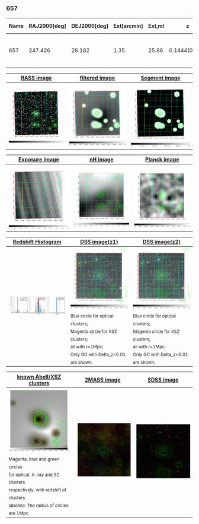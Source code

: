 <div STYLE="page-break-after: always;"></div>

### 657

|Name|RAJ2000[deg]|DEJ2000[deg] |Ext[arcmin]| Ext,ml | z | z_src| C|GC(XSZ,Delta_z<0.01)| GC(OPT,Delta_z<0.01)|GC| R_sig[arcmin] | R500[arcmin] | R500[Mpc]| CRsig[c/s] | CR500[c/s] |L500[1E44 erg/s]|F500[1E-12 erg/s/cm^2]| M500[1E14 Msun]|Tx[keV]|Cnt_sig|Beta|Rc[arcmin]|Comment|Alias|
|---|---|---|---|---|---|------|---|--------|---------|----------|---|---|---|---|---|---|---|---|---|---|---|---|---|---|
|657| 247.426| 28.182| 1.35| 25.86| 0.1444(0.005)| z1, z_xsz| B| F20| C, N, RM, W| A, C, F20, N, W| 8.800| 6.561| 0.997| 0.173(0.030)| 0.166(0.029)| 1.749(0.139)| 3.124(0.248)| 3.24(0.13)| 4.63(0.11)| 94.6| 0.829(-0.133+0.116)| 3.353(-0.845+0.649)| -| t019|

|[RASS image](../image/657/657_img.pdf)|[filtered image](../image/657/657_fil.pdf)|[Segment image](../image/657/657_seg.pdf)|
|-------------------|--------------------|-------------------|
| <img src="../image/657/657_img.png" width="300">  | <img src="../image/657/657_fil.png" width="300">   | <img src="../image/657/657_seg.png" width="300">  |

|[Exposure image](../image/657/657_mex.pdf)| [nH image](../image/657/657_nh.pdf)| [Planck image](../image/657/657_p.pdf)|
|-------------------|--------------------|-------------------|
|<img src="../image/657/657_mex.png" width="300">   | <img src="../image/657/657_nh.png" width="300">    | <img src="../image/657/657_p.png" width="300"> |

|[Redshift Histogram](../image/657/657_zg.pdf) | [DSS image(z1)](../image/657/657_dss_z1.pdf)      |  [DSS image(z2)](../image/657/657_dss_z2.pdf)    |
|-------------------|--------------------|-------------------|
|<img src="../image/657/657_zg.png" width="300"> |<img src="../image/657/657_dss_z1.png" width="300"> <sub><br>Blue circle for optical clusters; <br>Magenta circle for XSZ clusters; <br>all with r=1Mpc; <br>Only GC with Delta_z<0.01 are shown. </sub>| <img src="../image/657/657_dss_z2.png" width="300"><sub><br>Blue circle for optical clusters; <br>Magenta circle for XSZ clusters; <br>all with r=1Mpc; <br>Only GC with Delta_z<0.01 are shown. </sub> |

|[known Abell/XSZ clusters](../image/657/657_gc.pdf) | [2MASS image](../image/657/657_2mass.pdf)      |[SDSS image](../image/657/657_sdss.pdf)   |
|-------------------|-------------------|-------------------|
|<img src=../image/657/657_gc.png width="300"> <br><sub>Magenta, blue and green circles <br>for optical, X-ray and SZ clusters <br>respectively, with redshift of clusters <br>labelled. The radius of circles <br>are 1Mpc.</sub>|<img src="../image/657/657_2mass.png" width="300">  | <img src="../image/657/657_sdss.png" width="300">  |




